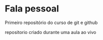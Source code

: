 # Fala pessoal
 Primeiro repositório do curso de git e github

 repositorio criado durante uma aula ao vivo
